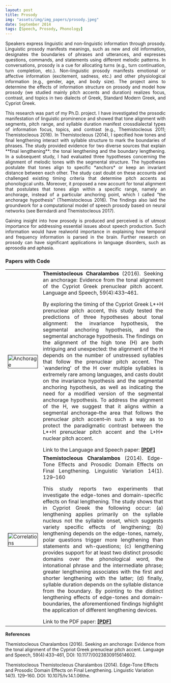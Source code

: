 ```yaml
---
layout: post
title: Prosody
img: "assets/img/img_papers/prosody.jpeg"
date: September 2014
tags: [Speech, Prosody, Phonology]
---
```


<p style="text-align: justify;">Speakers express linguistic and non-linguistic information through prosody. Linguistic prosody manifests meanings, such as new and old information, designates the boundaries of phrases and utterances, and expresses questions, commands, and statements using different melodic patterns. In conversations, prosody is a cue for allocating turns (e.g., turn continuation, turn completion, etc.). Non-linguistic prosody manifests emotional or affective information (excitement, sadness, etc.) and other physiological information (e.g., gender, age, and body size). The project aims to determine the effects of information structure on prosody and model how prosody (we studied mainly pitch accents and duration) realizes focus, contrast, and topics in two dialects of Greek, Standard Modern Greek, and Cypriot Greek.</p>

<p style="text-align: justify;">This research was part of my Ph.D. project. I have investigated the prosodic manifestation of linguistic prominence and showed that tone alignment with segments, pitch range, and syllable duration manifest crossdialectal types of information focus, topics, and contrast (e.g., Themistocleous 2011; Themistocleous 2016). In Themistocleous (2014), I specified how tones and final lengthening interact with syllable structure to mark the boundaries of phrases. The study provided evidence for two diverse sources that explain **final lengthening**: the tonal lengthening and the boundary lengthening. In a subsequent study, I had evaluated three hypotheses concerning the alignment of melodic tones with the segmental structure. The hypotheses postulate that tones align to specific *anchors* or keep an invariant distance between each other. The study cast doubt on these accounts and challenged existing timing criteria that determine pitch accents as phonological units. Moreover, it proposed a new account for tonal alignment that postulates that tones align within a specific range, namely an anchorage, instead of a particular anchoring point, which I called “the anchorage hypothesis” (Themistocleous 2016). The findings also laid the groundwork for a computational model of speech prosody based on neural networks (see Berndardi and Themistocleous 2017).</p>

<p style="text-align: justify;">Gaining insight into how prosody is produced and perceived is of utmost importance for addressing essential issues about speech production. Such information would have realworld importance in explaining how temporal and frequency information is parsed in the brain. Further research on prosody can have significant applications in language disorders, such as aprosodia and aphasia.</p>

<h3>Papers with Code</h3>

<table>
<tr style="">
<td style="border-" width="20%" class="zoom-effect"><img
src="{{base.url}}/assets/img/img_papers/anchorageplot.png" border="1" alt="Anchorage" align="middle"></td>
<td style="border-" width="80%"><a
href="https://journals.sagepub.com/doi/full/10.1177/0023830915614602"></a><div style="text-align: justify;"><strong>Themistocleous
Charalambos </strong>(2016). Seeking an anchorage: Evidence from the tonal alignment of
the Cypriot Greek prenuclear pitch accent. Language and Speech, 59(4):433–461.<p></p>By exploring
the timing of the Cypriot Greek L*+H prenuclear pitch accent, this study tested the predictions of
three hypotheses about tonal alignment: the invariance hypothesis, the segmental anchoring
hypothesis, and the segmental anchorage hypothesis. The findings on the alignment of the high tone
(H) are both intriguing and unexpected: the alignment of the H depends on the number of unstressed
syllables that follow the prenuclear pitch accent. The `wandering' of the H over multiple syllables
is extremely rare among languages, and casts doubt on the invariance hypothesis and the segmental
anchoring hypothesis, as well as indicating the need for a modified version of the segmental
anchorage hypothesis. To address the alignment of the H, we suggest that it aligns within a
segmental anchorage–the area that follows the prenuclear pitch accent–in such a way as to protect
the paradigmatic contrast between the L*+H prenuclear pitch accent and the L+H* nuclear pitch
accent.<p></p></div>
Link to the Language and Speech paper: <a href="{{base.url}}/{{base.url}}/assets/papers/anchorage.pdf"><b>[PDF]</b></a></td>
</tr>
<tr style="">
<td style="border-" class="zoom-effect"><img src="{{base.url}}/assets/img/img_papers/lengthening.png"
border="1" alt="Correlations" align="middle"></td>
<td style="border-"><a
href="https://benjamins.com/catalog/lv.14.1.06the"></a><div style="text-align: justify;"><strong>Themistocleous Charalambos
</strong> (2014). Edge-Tone Effects and Prosodic Domain Effects on Final Lengthening.
Linguistic Variation 14(1). 129–160<p></p>This study reports two experiments that investigate the
edge-tones and domain-specific effects on final lengthening. The study shows that in Cypriot Greek
the following occur: (a) lengthening applies primarily on the syllable nucleus not the syllable
onset, which suggests variety specific effects of lengthening; (b) lengthening depends on the
edge-tones, namely, polar questions trigger more lengthening than statements and wh-questions; (c)
lengthening provides support for at least two distinct prosodic domains over the phonological word,
the intonational phrase and the intermediate phrase; greater lengthening associates with the first
and shorter lengthening with the latter; (d) finally, syllable duration depends on the syllable
distance from the boundary. By pointing to the distinct lengthening effects of edge-tones and
domain-boundaries, the aforementioned findings highlight the application of different lengthening
devices.<p></p></div>Link to the PDF paper: <a href="{{base.url}}/{{base.url}}/assets/papers/lengthening.pdf"><b>[PDF]</b></a></td>
</tr>
</table>


**References**

Themistocleous Charalambos (2016). Seeking an anchorage: Evidence from the tonal alignment of the Cypriot Greek prenuclear pitch accent. Language and Speech, 59(4):433–461, DOI: 10.1177/0023830915614602.


Themistocleous	Themistocleous Charalambos (2014). Edge-Tone Effects and Prosodic Domain Effects on Final Lengthening. Linguistic Variation 14(1). 129–160. DOI: 10.1075/lv.14.1.06the.